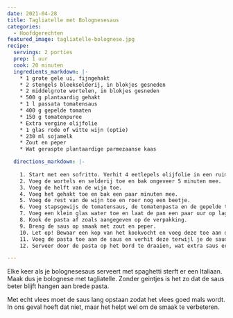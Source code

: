 ```yaml
---
date: 2021-04-28
title: Tagliatelle met Bolognesesaus
categories:
  - Hoofdgerechten
featured_image: tagliatelle-bolognese.jpg
recipe:
  servings: 2 porties
  prep: 1 uur
  cook: 20 minuten
  ingredients_markdown: |-
    * 1 grote gele ui, fijngehakt
    * 2 stengels bleekselderij, in blokjes gesneden
    * 2 middelgrote wortelen, in blokjes gesneden
    * 500 g plantaardig gehakt
    * 1 l passata tomatensaus
    * 400 g gepelde tomaten
    * 150 g tomatenpuree
    * Extra vergine olijfolie
    * 1 glas rode of witte wijn (optie)
    * 230 ml sojamelk
    * Zout en peper
    * Wat geraspte plantaardige parmezaanse kaas

  directions_markdown: |-
    
    1. Start met een sofritto. Verhit 4 eetlepels olijfolie in een ruime pan en fruit de ui voor een paar minuten.
    2. Voeg de wortels en selderij toe en bak ongeveer 5 minuten mee.
    3. Voeg de helft van de wijn toe.
    4. Voeg het gehakt toe en bak een paar minuten mee.
    5. Voeg de rest van de wijn toe en roer nog een beetje.
    6. Voeg stapsgewijs de tomatensaus, de tomatenpasta en de gepelde tomaten toe.
    7. Voeg een klein glas water toe en laat de pan een paar uur op lage temperatuur zachtjes koken (Minstens een uur). Roer af en toe om te voorkomen dat de saus aanbrandt.
    8. Kook de pasta af zoals aangegeven op de verpakking.
    9. Breng de saus op smaak met zout en peper.
    10. Let op! Bewaar een kop van het kookvocht en voeg deze toe aan de saus. Deze zou inmiddels niet te waterig meer moeten zijn.
    11. Voeg de pasta toe aan de saus en verhit deze terwijl je de saud erdoorheen roert.
    12. Serveer door de pasta op het bord te draaien, wat extra saus eroverheen te leggen en bestrooi met de kaas.

---
```


Elke keer als je bolognesesaus serveert met spaghetti sterft er een Italiaan. Maak dus je bolognese met tagliatelle. Zonder geintjes is het zo dat de saus beter blijft hangen aan brede pasta.

Met echt vlees moet de saus lang opstaan zodat het vlees goed mals wordt. In ons geval hoeft dat niet, maar het helpt wel om de smaak te verbeteren.
